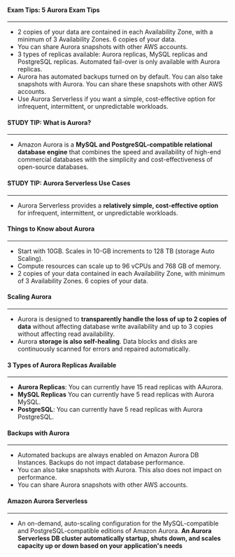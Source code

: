 #### Exam Tips: 5 Aurora Exam Tips

___

* 2 copies of your data are contained in each Availability Zone, with a minimum of 3 Availability Zones. 6 copies of
  your data.
* You can share Aurora snapshots with other AWS accounts.
* 3 types of replicas available: Aurora replicas, MySQL replicas and PostgreSQL replicas. Automated fail-over is only
  available with Aurora replicas.
* Aurora has automated backups turned on by default. You can also take snapshots with Aurora. You can share these
  snapshots with other AWS accounts.
* Use Aurora Serverless if you want a simple, cost-effective option for infrequent, intermittent, or unpredictable
  workloads.

#### STUDY TIP: What is Aurora?

___

* Amazon Aurora is a **MySQL and PostgreSQL-compatible relational database engine** that combines the speed and
  availability of high-end commercial databases with the simplicity and cost-effectiveness of open-source databases.

#### STUDY TIP: Aurora Serverless Use Cases

___

* Aurora Serverless provides a **relatively simple, cost-effective option** for infrequent, intermittent, or
  unpredictable workloads.

#### Things to Know about Aurora

___

* Start with 10GB. Scales in 10-GB increments to 128 TB (storage Auto Scaling).
* Compute resources can scale up to 96 vCPUs and 768 GB of memory.
* 2 copies of your data contained in each Availability Zone, with minimum of 3 Availability Zones. 6 copies of your
  data.

#### Scaling Aurora

___

* Aurora is designed to **transparently handle the loss of up to 2 copies of data** without affecting database write
  availability and up to 3 copies without affecting read availability.
* Aurora **storage is also self-healing**. Data blocks and disks are continuously scanned for errors and repaired
  automatically.

#### 3 Types of Aurora Replicas Available

___

* **Aurora Replicas**: You can currently have 15 read replicas with AAurora.
* **MySQL Replicas** You can currently have 5 read replicas with Aurora MySQL.
* **PostgreSQL**: You can currently have 5 read replicas with Aurora PostgreSQL.

#### Backups with Aurora

___

* Automated backups are always enabled on Amazon Aurora DB Instances. Backups do not impact database performance.
* You can also take snapshots with Aurora. This also does not impact on performance.
* You can share Aurora snapshots with other AWS accounts.

#### Amazon Aurora Serverless

___

* An on-demand, auto-scaling configuration for the MySQL-compatible and PostgreSQL-compatible editions of Amazon Aurora.
  **An Aurora Serverless DB cluster automatically startup, shuts down, and scales capacity up or down based on your
  application's needs**